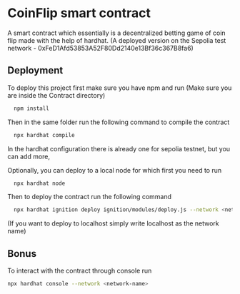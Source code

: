 # CoinFlip smart contract

A smart contract which essentially is a decentralized betting game of coin flip made with the help of hardhat.
(A deployed version on the Sepolia test network - 0xFeD1Afd53853A52F80Dd2140e13Bf36c367B8fa6)

## Deployment

To deploy this project first make sure you have npm and run
(Make sure you are inside the Contract directory)

```bash
  npm install
```

Then in the same folder run the following command to compile the contract

```bash
  npx hardhat compile
```

In the hardhat configuration there is already one for sepolia testnet, but you can add more,

Optionally, you can deploy to a local node for which first you need to run

```bash
  npx hardhat node
```

Then to deploy the contract run the following command

```bash
  npx hardhat ignition deploy ignition/modules/deploy.js --network <network-name>
```

(If you want to deploy to localhost simply write localhost as the network name)
## Bonus

To interact with the contract through console run

```bash
npx hardhat console --network <network-name>
```

